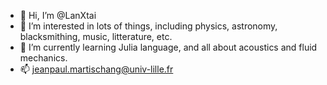 - 👋 Hi, I’m @LanXtai
- 👀 I’m interested in lots of things, including physics, astronomy, blacksmithing, music, litterature, etc.
- 🌱 I’m currently learning Julia language, and all about acoustics and fluid mechanics.
- 📫 jeanpaul.martischang@univ-lille.fr

<!---
LanXtai/LanXtai is a ✨ special ✨ repository because its `README.md` (this file) appears on your GitHub profile.
You can click the Preview link to take a look at your changes.
--->
